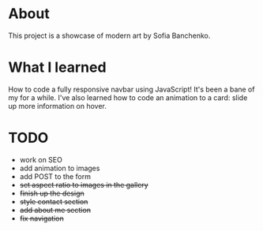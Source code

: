 # About
This project is a showcase of modern art by Sofia Banchenko.

# What I learned
How to code a fully responsive navbar using JavaScript! It's been a bane of my for a while.
I've also learned how to code an animation to a card: slide up more information on hover.

# TODO
* work on SEO
* add animation to images
* add POST to the form
* ~~set aspect ratio to images in the gallery~~
* ~~finish up the design~~
* ~~style contact section~~
* ~~add about me section~~
* ~~fix navigation~~
